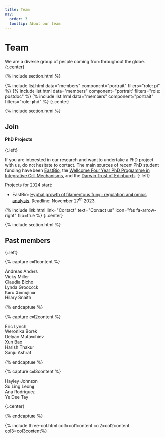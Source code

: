 ```yaml
---
title: Team
nav:
  order: 3
  tooltip: About our team
---
```


# <i class="fas fa-users"></i>Team

We are a diverse group of people coming from throughout the globe.
{:.center}

{% include section.html %}

{%
  include list.html
  data="members"
  component="portrait"
  filters="role: pi"
%}
{%
  include list.html
  data="members"
  component="portrait"
  filters="role: postdoc"
%}
{%
  include list.html
  data="members"
  component="portrait"
  filters="role: phd"
%}
{:.center}

{% include section.html %}

## <i class="fas fa-user-plus"></i>Join

#### PhD Projects
{:.left}

If you are interested in our research and want to undertake a PhD project with us, do not hesitate to contact. The main sources of recent PhD student funding have been [EastBio](http://www.eastscotbiodtp.ac.uk), the [Wellcome Four Year PhD Programme in Integrative Cell Mechanisms](https://www.wcb.ed.ac.uk/iCMPhD), and the [Darwin Trust of Edinburgh](https://darwintrust.bio.ed.ac.uk/edinburgh).
{:.left}

Projects for 2024 start:
- EastBio: [Hyphal growth of filamentous fungi: regulation and omics analysis](https://www.findaphd.com/phds/project/eastbio-hyphal-growth-of-filamentous-fungi-regulation-and-omics-analysis/?p161798). Deadline: November 27<sup>th</sup> 2023.


{%
  include link.html
  link="Contact"
  text="Contact us"
  icon="fas fa-arrow-right"
  flip=true
%}
{:.center}


{% include section.html %}
## <i class="fas fa-scroll"></i>Past members
{:.left}

{% capture col1content %}

Andreas Anders  
Vicky Miller  
Claudia Bicho  
Lynda Groocock  
Itaru Samejima  
Hilary Snaith  

{% endcapture %}

{% capture col2content %}

Eric Lynch  
Weronika Borek  
Delyan Mutavchiev  
Xun Bao  
Harish Thakur  
Sanju Ashraf  

{% endcapture %}

{% capture col3content %}

Hayley Johnson  
Su Ling Leong  
Ana Rodriguez  
Ye Dee Tay  

{:.center}

{% endcapture %}


{% include three-col.html col1=col1content col2=col2content col3=col3content%}
